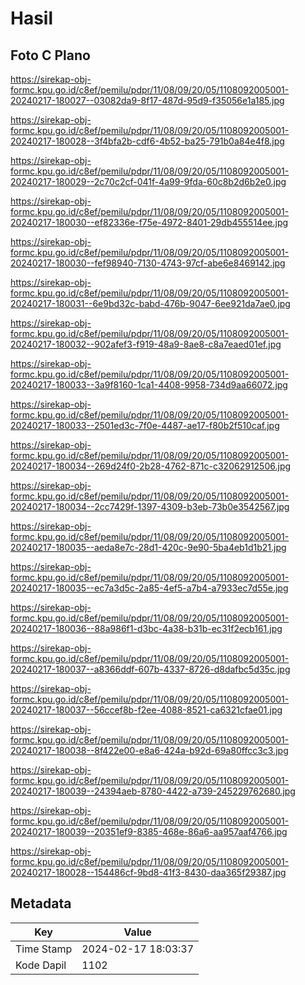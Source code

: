 # Hasil

## Foto C Plano

https://sirekap-obj-formc.kpu.go.id/c8ef/pemilu/pdpr/11/08/09/20/05/1108092005001-20240217-180027--03082da9-8f17-487d-95d9-f35056e1a185.jpg

https://sirekap-obj-formc.kpu.go.id/c8ef/pemilu/pdpr/11/08/09/20/05/1108092005001-20240217-180028--3f4bfa2b-cdf6-4b52-ba25-791b0a84e4f8.jpg

https://sirekap-obj-formc.kpu.go.id/c8ef/pemilu/pdpr/11/08/09/20/05/1108092005001-20240217-180029--2c70c2cf-041f-4a99-9fda-60c8b2d6b2e0.jpg

https://sirekap-obj-formc.kpu.go.id/c8ef/pemilu/pdpr/11/08/09/20/05/1108092005001-20240217-180030--ef82336e-f75e-4972-8401-29db455514ee.jpg

https://sirekap-obj-formc.kpu.go.id/c8ef/pemilu/pdpr/11/08/09/20/05/1108092005001-20240217-180030--fef98940-7130-4743-97cf-abe6e8469142.jpg

https://sirekap-obj-formc.kpu.go.id/c8ef/pemilu/pdpr/11/08/09/20/05/1108092005001-20240217-180031--6e9bd32c-babd-476b-9047-6ee921da7ae0.jpg

https://sirekap-obj-formc.kpu.go.id/c8ef/pemilu/pdpr/11/08/09/20/05/1108092005001-20240217-180032--902afef3-f919-48a9-8ae8-c8a7eaed01ef.jpg

https://sirekap-obj-formc.kpu.go.id/c8ef/pemilu/pdpr/11/08/09/20/05/1108092005001-20240217-180033--3a9f8160-1ca1-4408-9958-734d9aa66072.jpg

https://sirekap-obj-formc.kpu.go.id/c8ef/pemilu/pdpr/11/08/09/20/05/1108092005001-20240217-180033--2501ed3c-7f0e-4487-ae17-f80b2f510caf.jpg

https://sirekap-obj-formc.kpu.go.id/c8ef/pemilu/pdpr/11/08/09/20/05/1108092005001-20240217-180034--269d24f0-2b28-4762-871c-c32062912506.jpg

https://sirekap-obj-formc.kpu.go.id/c8ef/pemilu/pdpr/11/08/09/20/05/1108092005001-20240217-180034--2cc7429f-1397-4309-b3eb-73b0e3542567.jpg

https://sirekap-obj-formc.kpu.go.id/c8ef/pemilu/pdpr/11/08/09/20/05/1108092005001-20240217-180035--aeda8e7c-28d1-420c-9e90-5ba4eb1d1b21.jpg

https://sirekap-obj-formc.kpu.go.id/c8ef/pemilu/pdpr/11/08/09/20/05/1108092005001-20240217-180035--ec7a3d5c-2a85-4ef5-a7b4-a7933ec7d55e.jpg

https://sirekap-obj-formc.kpu.go.id/c8ef/pemilu/pdpr/11/08/09/20/05/1108092005001-20240217-180036--88a986f1-d3bc-4a38-b31b-ec31f2ecb161.jpg

https://sirekap-obj-formc.kpu.go.id/c8ef/pemilu/pdpr/11/08/09/20/05/1108092005001-20240217-180037--a8366ddf-607b-4337-8726-d8dafbc5d35c.jpg

https://sirekap-obj-formc.kpu.go.id/c8ef/pemilu/pdpr/11/08/09/20/05/1108092005001-20240217-180037--56ccef8b-f2ee-4088-8521-ca6321cfae01.jpg

https://sirekap-obj-formc.kpu.go.id/c8ef/pemilu/pdpr/11/08/09/20/05/1108092005001-20240217-180038--8f422e00-e8a6-424a-b92d-69a80ffcc3c3.jpg

https://sirekap-obj-formc.kpu.go.id/c8ef/pemilu/pdpr/11/08/09/20/05/1108092005001-20240217-180039--24394aeb-8780-4422-a739-245229762680.jpg

https://sirekap-obj-formc.kpu.go.id/c8ef/pemilu/pdpr/11/08/09/20/05/1108092005001-20240217-180039--20351ef9-8385-468e-86a6-aa957aaf4766.jpg

https://sirekap-obj-formc.kpu.go.id/c8ef/pemilu/pdpr/11/08/09/20/05/1108092005001-20240217-180028--154486cf-9bd8-41f3-8430-daa365f29387.jpg


## Metadata

| Key        | Value               |
| ---------- | ------------------- |
| Time Stamp | 2024-02-17 18:03:37 |
| Kode Dapil | 1102                |



